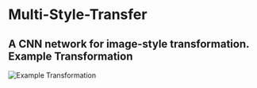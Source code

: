 Multi-Style-Transfer
===
A CNN network for image-style transformation.
Example Transformation
---
![Example Transformation](https://github.com/CortexFoundation/Multi-Style-Transfer/tree/master/styled_imgs/content.jpg)
